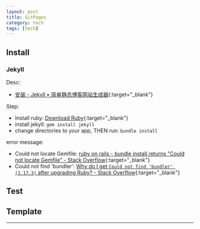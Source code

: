 ```yaml
---
layout: post
title: GitPages
category: tech
tags: [tech]
---
```


## Install

### Jekyll

Desc:
- [安装 - Jekyll • 简单静态博客网站生成器](https://jekyllcn.com/docs/installation/){:target="_blank"}

Step:
- Install ruby: [Download Ruby](https://www.ruby-lang.org/en/downloads/){:target="_blank"}
- install jekyll: `gem install jekyll`
- change directories to your app, THEN run: `bundle install`

error message:
- Could not locate Gemfile: [ruby on rails - bundle install returns "Could not locate Gemfile" - Stack Overflow](https://bit.ly/3kIsxIL){:target="_blank"}
- Could not find 'bundler': [Why do I get `Could not find 'bundler' (1.17.3)` after upgrading Ruby? - Stack Overflow](https://bit.ly/31VvWwe){:target="_blank"}

## Test



## Template




---